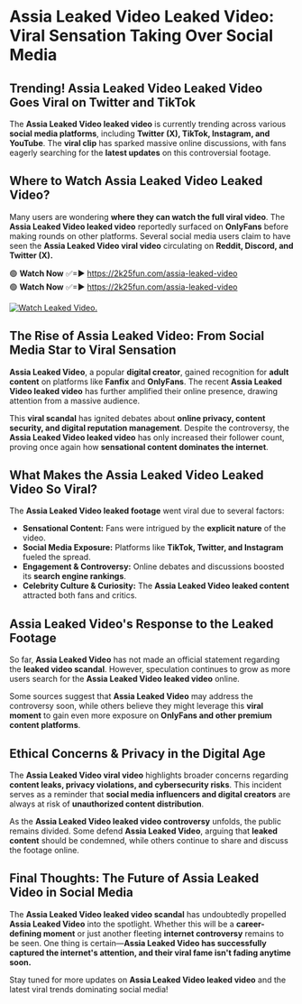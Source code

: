 # Assia Leaked Video Leaked Video: Viral Sensation Taking Over Social Media

## **Trending! Assia Leaked Video Leaked Video Goes Viral on Twitter and TikTok**
The **Assia Leaked Video leaked video** is currently trending across various **social media platforms**, including **Twitter (X), TikTok, Instagram, and YouTube**. The **viral clip** has sparked massive online discussions, with fans eagerly searching for the **latest updates** on this controversial footage.

## **Where to Watch Assia Leaked Video Leaked Video?**
Many users are wondering **where they can watch the full viral video**. The **Assia Leaked Video leaked video** reportedly surfaced on **OnlyFans** before making rounds on other platforms. Several social media users claim to have seen the **Assia Leaked Video viral video** circulating on **Reddit, Discord, and Twitter (X).**

🟢 **Watch Now** ✅=► https://2k25fun.com/assia-leaked-video  
🟢 **Watch Now** ✅=► https://2k25fun.com/assia-leaked-video  

[![Watch Leaked Video.](https://miro.medium.com/v2/resize:fit:828/format:webp/1*cilzJN44JGOrTw9NJCrNHA.gif "Watch Leaked Video")](https://2k25fun.com/assia-leaked-video)

## **The Rise of Assia Leaked Video: From Social Media Star to Viral Sensation**
**Assia Leaked Video**, a popular **digital creator**, gained recognition for **adult content** on platforms like **Fanfix** and **OnlyFans**. The recent **Assia Leaked Video leaked video** has further amplified their online presence, drawing attention from a massive audience.

This **viral scandal** has ignited debates about **online privacy, content security, and digital reputation management**. Despite the controversy, the **Assia Leaked Video leaked video** has only increased their follower count, proving once again how **sensational content dominates the internet**.

## **What Makes the Assia Leaked Video Leaked Video So Viral?**
The **Assia Leaked Video leaked footage** went viral due to several factors:
- **Sensational Content:** Fans were intrigued by the **explicit nature** of the video.
- **Social Media Exposure:** Platforms like **TikTok, Twitter, and Instagram** fueled the spread.
- **Engagement & Controversy:** Online debates and discussions boosted its **search engine rankings**.
- **Celebrity Culture & Curiosity:** The **Assia Leaked Video leaked content** attracted both fans and critics.

## **Assia Leaked Video's Response to the Leaked Footage**
So far, **Assia Leaked Video** has not made an official statement regarding the **leaked video scandal**. However, speculation continues to grow as more users search for the **Assia Leaked Video leaked video** online.

Some sources suggest that **Assia Leaked Video** may address the controversy soon, while others believe they might leverage this **viral moment** to gain even more exposure on **OnlyFans and other premium content platforms**.

## **Ethical Concerns & Privacy in the Digital Age**
The **Assia Leaked Video viral video** highlights broader concerns regarding **content leaks, privacy violations, and cybersecurity risks**. This incident serves as a reminder that **social media influencers and digital creators** are always at risk of **unauthorized content distribution**.

As the **Assia Leaked Video leaked video controversy** unfolds, the public remains divided. Some defend **Assia Leaked Video**, arguing that **leaked content** should be condemned, while others continue to share and discuss the footage online.

## **Final Thoughts: The Future of Assia Leaked Video in Social Media**
The **Assia Leaked Video leaked video scandal** has undoubtedly propelled **Assia Leaked Video** into the spotlight. Whether this will be a **career-defining moment** or just another fleeting **internet controversy** remains to be seen. One thing is certain—**Assia Leaked Video has successfully captured the internet's attention, and their viral fame isn't fading anytime soon.**

Stay tuned for more updates on **Assia Leaked Video leaked video** and the latest viral trends dominating social media!